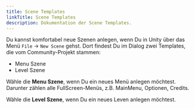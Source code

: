 ```yaml
---
title: Scene Templates
linkTitle: Scene Templates
description: Dokumentation der Scene Templates.
---
```


Du kannst komfortabel neue Szenen anlegen, wenn Du in Unity über das Menü `File` -> `New Scene` gehst.
Dort findest Du im Dialog zwei Templates, die vom Community-Projekt stammen:

* Menu Szene
* Level Szene

Wähle die **Menu Szene**, wenn Du ein neues Menü anlegen möchtest.
Darunter zählen alle FullScreen-Menüs, z.B. MainMenu, Optionen, Credits.

Wähle die **Level Szene**, wenn Du ein neues Leven anlegen möchtest.
